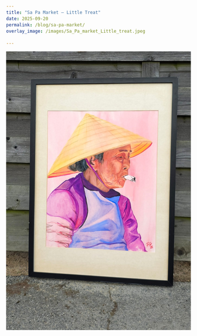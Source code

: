 ```yaml
---
title: "Sa Pa Market – Little Treat"
date: 2025-09-20
permalink: /blog/sa-pa-market/
overlay_image: /images/Sa_Pa_market_Little_treat.jpeg

---
```


<img src='/images/Sa_Pa_market_Little_treat.jpeg'>
